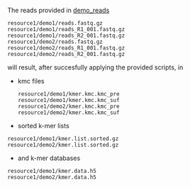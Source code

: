 The reads provided in [demo_reads](../demo_reads/)
```
resource1/demo1/reads.fastq.gz
resource1/demo1/reads_R1_001.fastq.gz
resource1/demo1/reads_R2_001.fastq.gz
resource1/demo2/reads.fastq.gz
resource1/demo2/reads_R1_001.fastq.gz
resource1/demo2/reads_R2_001.fastq.gz
```
will result, after succesfully applying the provided scripts, in
* kmc files
  ```
  resource1/demo1/kmer.kmc.kmc_pre
  resource1/demo1/kmer.kmc.kmc_suf
  resource1/demo2/kmer.kmc.kmc_pre
  resource1/demo2/kmer.kmc.kmc_suf
  ```
 * sorted k-mer lists
  ```
  resource1/demo1/kmer.list.sorted.gz
  resource1/demo2/kmer.list.sorted.gz
  ```
 * and k-mer databases
  ```
  resource1/demo1/kmer.data.h5
  resource1/demo2/kmer.data.h5
  ```

